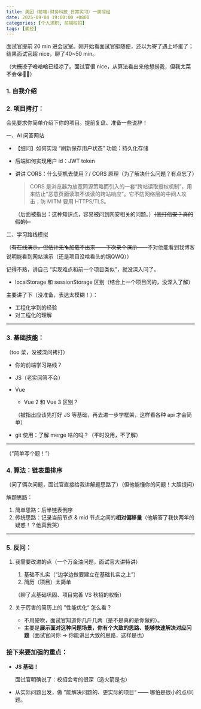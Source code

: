 ```yaml
---
title: 美团（前端-财务科技_日常实习）一面凉经
date: 2025-09-04 19:00:00 +0800
categories: [个人求职, 前端校招]
tags: [面经]
---
```


面试官提前 20 min 进会议室。<span class="heimu">刚开始看面试官挺随便，还以为寄了遇上坏蛋了；结果面试官超 nice，聊了40~50 min。</span>

（~~大概凉了哈哈哈~~已经凉了。面试官很 nice，从算法看出来他想捞我，但我太菜不会😭🙏🙏）

### 1. 自我介绍

### 2. 项目拷打：

会先要求你简单介绍下你的项目。提前复盘、准备一些说辞！

一、AI 问答网站

- 【细问】如何实现 “刷新保存用户状态” 功能：持久化存储
- 后端如何实现用户 id：JWT token
- 讲讲 CORS：什么契机去使用？/ CORS 原理（为了解决什么问题？有点忘了）
  
    > CORS 是浏览器为放宽同源策略而引入的一套“跨站读取授权机制”，用来防止“恶意页面读取不该读的跨站响应”。它不防网络层的中间人攻击；防 MITM 要用 HTTPS/TLS。
    > 
    
    （后面被指出：这种知识点，容易被问到网安相关的问题。）~~（我打信安？真的假的）~~
    

二、学习路线模拟

（~~有在线演示，但估计无🪜加载不出来——下次录个演示——~~不对他能看到我博客说明能看到网站演示（还是项目没啥看头的锅QWQ））

记得不熟，讲自己 “实现难点和前一个项目类似”，就没深入问了。

- localStorage 和 sessionStorage 区别（结合上一个项目问的，没深入了解）

主要讲了下（没准备，表达太模糊！）：

- 工程化学到的经验
- 对工程化的理解



------



### 3. 基础技能：

（too 菜，没被深问拷打）

- 你的前端学习路线？
- JS（老实回答不会）
- Vue
    - Vue 2 和 Vue 3 区别？
    
    （被指出应该先打好 JS 等基础，再去进一步学框架，这样看各种 api 才会简单）
    
- git 使用：了解 merge 啥的吗？（平时没用，不了解）



------



（“简单写个题！”）

### 4. 算法：链表重排序

（问了俩次问题，面试官直接给我讲解题思路了）（但他能懂你的问题！大胆提问）

解题思路：

1. 简单思路：后半链表倒序
2. 传统思路：记录当前节点 & mid 节点之间的**相对偏移量**（他解答了我快两年的疑惑！？他真我哭）



------



### 5. 反问：

1. 我需要改进的点（一个万金油问题，面试官大讲特讲）
    1. 基础不扎实（“边学边做要建立在基础扎实之上”）
    2. 简历（项目）太简单
    
    （聊了点基础巩固、项目完善 VS 秋招的权衡）
    
2. 关于厉害的简历上的 ”性能优化“ 怎么看？
    - 不用硬吹，面试官知道你几斤几两（是不是真的是你做的）。
    - 主要是**展示面对这种问题场景，你有个大致的思路、能够快速解决对应问题**（面试官问你 → 你能讲出大致的思路，这样是也）



### **接下来要加强的重点：**

- **JS 基础！**

  面试官明确说了：校招会考的很深（造火箭是也）

- 从实际问题出发，做 ”能解决问题的、更实际的项目“ —— 哪怕是很小的点/问题。